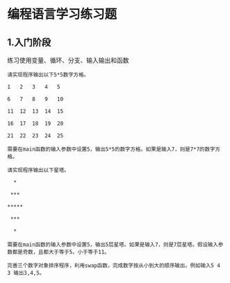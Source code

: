 # 编程语言学习练习题

## 1.入门阶段

练习使用变量、循环、分支、输入输出和函数

```
请实现程序输出以下5*5数字方格。

1   2   3   4   5

6   7   8   9   10

11  12  13  14  15

16  17  18  19  20

21  22  23  24  25

需要在main函数的输入参数中设置5，输出5*5的数字方格。如果是输入7，则是7*7的数字方格。
```

```
请实现程序输出以下星塔。

  *

 ***

*****

 ***

  *

需要在main函数的输入参数中设置5，输出5层星塔。如果是输入7，则是7层星塔。假设输入参数都是奇数，且都大于等于5，小于等于11。
```

```
完善三个数字对象排序程序，利用swap函数，完成数字按从小到大的顺序输出。例如输入5 4 3 输出3,4,5。
```

